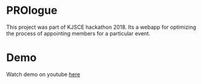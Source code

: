 # PROlogue
This project was part of KJSCE hackathon 2018. Its a webapp for optimizing the process of appointing members for a particular event.

# Demo
Watch demo on youtube [here](https://www.youtube.com/watch?v=M6yH6hHbfOM)
